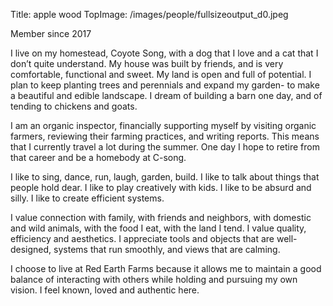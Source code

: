 Title: apple wood
TopImage: /images/people/fullsizeoutput_d0.jpeg

Member since 2017

I live on my homestead, Coyote Song, with a dog that I love and a cat that I don’t quite understand.  My house was built by friends, and is very comfortable, functional and sweet.  My land is open and full of potential.  I plan to keep planting trees and perennials and expand my garden- to make a beautiful and edible landscape.   I dream of building a barn one day, and of tending to chickens and goats.

I am an organic inspector, financially supporting myself by visiting organic farmers, reviewing their farming practices, and writing reports. This means that I currently travel a lot during the summer. One day I hope to retire from that career and be a homebody at C-song.

I like to sing, dance, run, laugh, garden, build.  I like to talk about things that people hold dear.  I like to play creatively with kids.  I like to be absurd and silly.  I like to create efficient systems.

I value connection with family, with friends and neighbors, with domestic and wild animals, with the food I eat, with the land I tend.  I value quality, efficiency and aesthetics.  I appreciate tools and objects that are well-designed, systems that run smoothly, and views that are calming.

I choose to live at Red Earth Farms because it allows me to maintain a good balance of interacting with others while holding and pursuing my own vision.  I feel known, loved and authentic here.
